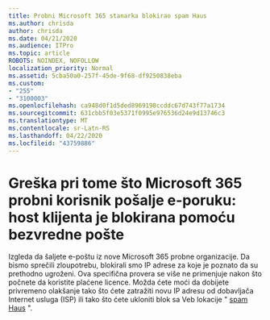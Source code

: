 ```yaml
---
title: Probni Microsoft 365 stanarka blokirao spam Haus
ms.author: chrisda
author: chrisda
ms.date: 04/21/2020
ms.audience: ITPro
ms.topic: article
ROBOTS: NOINDEX, NOFOLLOW
localization_priority: Normal
ms.assetid: 5cba50a0-257f-45de-9f68-df9250838eba
ms.custom:
- "255"
- "3100003"
ms.openlocfilehash: ca948d0f1d5ded8969198ccddc67d743f77a1734
ms.sourcegitcommit: 631cbb5f03e5371f0995e976536d24e9d13746c3
ms.translationtype: MT
ms.contentlocale: sr-Latn-RS
ms.lasthandoff: 04/22/2020
ms.locfileid: "43759886"
---
```

# <a name="error-when-a-microsoft-365-trial-user-sends-email-client-host-blocked-using-spamhaus"></a>Greška pri tome što Microsoft 365 probni korisnik pošalje e-poruku: host klijenta je blokirana pomoću bezvredne pošte

Izgleda da šaljete e-poštu iz nove Microsoft 365 probne organizacije. Da bismo sprečili zloupotrebu, blokirali smo IP adrese za koje je poznato da su prethodno ugroženi. Ova specifična provera se više ne primenjuje nakon što počnete da koristite plaćene licence. Možda ćete moći da dobijete privremeno olakšanje tako što ćete zatražiti novu IP adresu od dobavljača Internet usluga (ISP) ili tako što ćete ukloniti blok sa Veb lokacije " [spam Haus](https://go.microsoft.com/fwlink/p/?linkid=123245) ".
